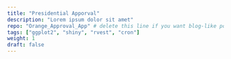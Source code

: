 ```yaml
---
title: "Presidential Apporval"
description: "Lorem ipsum dolor sit amet"
repo: "Orange_Approval_App" # delete this line if you want blog-like posts for projects
tags: ["ggplot2", "shiny", "rvest", "cron"]
weight: 1
draft: false
---
```


